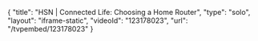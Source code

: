 {
    "title": "HSN | Connected Life: Choosing a Home Router",
    "type": "solo",
    "layout": "iframe-static",
    "videoId": "123178023",
    "url": "\/tvpembed\/123178023"
}